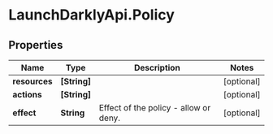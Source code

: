 # LaunchDarklyApi.Policy

## Properties
Name | Type | Description | Notes
------------ | ------------- | ------------- | -------------
**resources** | **[String]** |  | [optional] 
**actions** | **[String]** |  | [optional] 
**effect** | **String** | Effect of the policy - allow or deny. | [optional] 



